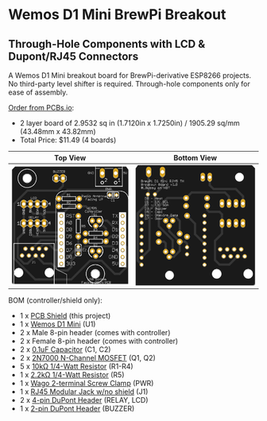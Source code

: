 Wemos D1 Mini BrewPi Breakout
=============================
Through-Hole Components with LCD & Dupont/RJ45 Connectors
---------------------------------------------------------

A Wemos D1 Mini breakout board for BrewPi-derivative ESP8266 projects. No third-party level shifter is required.  Through-hole components only for ease of assembly.

[Order from PCBs.io](https://PCBs.io/share/z5JLZ):

- 2 layer board of 2.9532 sq in (1.7120in x 1.7250in) / 1905.29 sq/mm (43.48mm x 43.82mm)
- Total Price: $11.49 (4 boards)

| Top View          | Bottom View          |
| ----------------- |:--------------------:|
| ![Board Top][top] | ![Board Bottom][bot] |

[top]: Top.png "Board Top"
[bot]: Bottom.png "Board Bottom"

BOM (controller/shield only):

- 1 x [PCB Shield](https://PCBs.io/share/z5JLZ) (this project)
- 1 x [Wemos D1 Mini](https://www.aliexpress.com/item/32688079351.html?spm=a2g0o.productlist.0.0.2dcf3152g4UkxV&algo_pvid=be694029-b1d5-44b7-b733-20b8c0f6ba9a&algo_expid=be694029-b1d5-44b7-b733-20b8c0f6ba9a-0&btsid=3b4ec2af-8a5e-4c59-9e85-bb2bdb771ffd&ws_ab_test=searchweb0_0,searchweb201602_1,searchweb201603_52_) (U1)
- 2 x Male 8-pin header (comes with controller)
- 2 x Female 8-pin header (comes with controller)
- 2 x [0.1uF Capacitor](https://www.mouser.com/ProductDetail/KEMET/C320C104K3R5TA?qs=sGAEpiMZZMt3KoXD5rJ2N4ZXb0dQpKOeXkTyt%2FbcGss%3D) (C1, C2)
- 2 x [2N7000 N-Channel MOSFET](https://www.mouser.com/ProductDetail/ON-Semiconductor/2N7000?qs=sGAEpiMZZMshyDBzk1%2FWi9bHELEahoDnY1fyKF6A6Ko%3D) (Q1, Q2)
- 5 x [10kΩ 1/4-Watt Resistor](https://www.mouser.com/ProductDetail/KOA-Speer/CF1-4CT52R103J?qs=sGAEpiMZZMtlubZbdhIBIG%252BgbQse942Boczpyiowqgc%3D) (R1-R4)
- 1 x [2.2kΩ 1/4-Watt Resistor](https://www.mouser.com/ProductDetail/KOA-Speer/CF1-4CT52R222J?qs=sGAEpiMZZMu61qfTUdNhGx20sZYqUI%252BADLaC9a%252B2%2Flg%3D) (R5)
- 1 x [Wago 2-terminal Screw Clamp](https://www.aliexpress.com/item/32700056337.html) (PWR)
- 1 x [RJ45 Modular Jack w/no shield](https://www.aliexpress.com/item/32736146888.html) (J1)
- 2 x [4-pin DuPont Header](https://www.aliexpress.com/item/32670112443.html?spm=a2g0o.productlist.0.0.b4045bcffb2Q4C&algo_pvid=e9508115-148b-4d72-a7a3-4e45d189d5c7&algo_expid=e9508115-148b-4d72-a7a3-4e45d189d5c7-12&btsid=35f3875d-d1f0-4b92-9a59-406a3faaa4ef&ws_ab_test=searchweb0_0,searchweb201602_1,searchweb201603_52) (RELAY, LCD)
- 1 x [2-pin DuPont Header](https://www.aliexpress.com/item/32670112443.html?spm=a2g0o.productlist.0.0.b4045bcffb2Q4C&algo_pvid=e9508115-148b-4d72-a7a3-4e45d189d5c7&algo_expid=e9508115-148b-4d72-a7a3-4e45d189d5c7-12&btsid=35f3875d-d1f0-4b92-9a59-406a3faaa4ef&ws_ab_test=searchweb0_0,searchweb201602_1,searchweb201603_52) (BUZZER)
